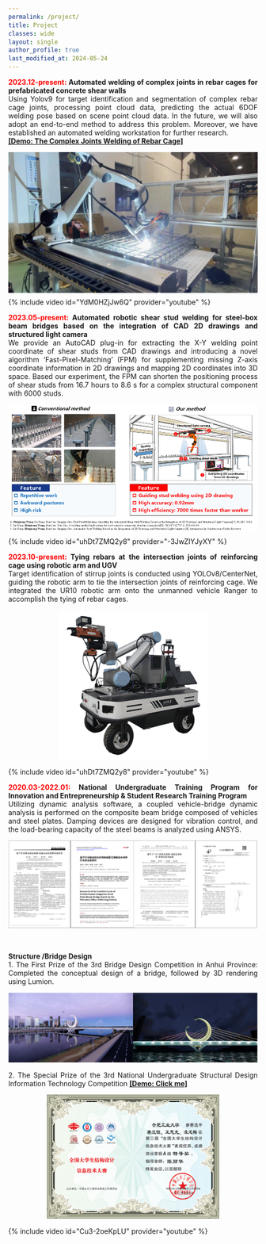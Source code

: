 ```yaml
---
permalink: /project/
title: Project
classes: wide
layout: single
author_profile: true
last_modified_at: 2024-05-24
---
```




<div style="text-align: justify;">
  <p><strong><font color='red'>2023.12-present:</font> Automated welding of complex  joints in rebar cages for prefabricated concrete shear walls</strong><br>
  Using Yolov9 for target identification and segmentation of complex rebar cage joints, processing point cloud data, predicting the actual 6DOF welding pose based on scene point cloud data. In the future, we will also adopt an end-to-end method to address this problem. Moreover, we have established an automated welding workstation for further research.
  <br/>
  <a href="https://youtu.be/uixmualasgU"><b>[Demo: The Complex Joints Welding of Rebar Cage]</b></a>
  </p>
</div>




<div style="display: flex; justify-content: center; align-items: center; margin: 0 auto;">
  <img src="/web_resources\project\welding_axis.png" style="max-width: 100%; height: auto; margin-bottom: 10px;" />
</div>
{% include video id="YdM0HZjJw6Q" provider="youtube" %}

<br>




<div style="text-align: justify;">
  <p><strong><font color='red'>2023.05-present:</font> Automated robotic shear stud welding for steel-box beam bridges based on the integration of CAD 2D drawings and structured light camera</strong><br>
  We provide an AutoCAD plug-in for extracting the X-Y welding point coordinate of shear studs from CAD drawings and introducing a novel algorithm ‘Fast-Pixel-Matching’ (FPM) for supplementing missing Z-axis coordinate information in 2D drawings and mapping 2D coordinates into 3D space. Based our experiment, the FPM can shorten the positioning process of shear studs from 16.7 hours to 8.6 s for a complex structural component with 6000 studs.</p>
</div>





<div style="display: flex; justify-content: center; align-items: center; margin: 0 auto;">
  <img src="/web_resources\project\shear_stud.png" style="max-width: 100%; height: auto; margin-bottom: 10px;" />
</div>
{% include video id="uhDt7ZMQ2y8" provider="-3JwZIYJyXY" %}


<br>

<div style="text-align: justify;">
  <p><strong><font color='red'>2023.10-present:</font> Tying rebars at the intersection joints of reinforcing cage using robotic arm and UGV</strong><br>
  Target identification of stirrup joints is conducted using YOLOv8/CenterNet, guiding the robotic arm to tie the intersection joints of reinforcing cage. We integrated the UR10 robotic arm onto the unmanned vehicle Ranger to accomplish the tying of rebar cages.</p>
</div>

<p align="center">
  <img src="/web_resources\project\ugv.png">
</p>
{% include video id="uhDt7ZMQ2y8" provider="youtube" %}

<br>


<div style="text-align: justify;">
  <p><strong><font color='red'>2020.03-2022.01:</font> National Undergraduate Training Program for Innovation and Entrepreneurship & Student Research Training Program</strong><br>
  Utilizing dynamic analysis software, a coupled vehicle-bridge dynamic analysis is performed on the composite beam bridge composed of vehicles and steel plates. Damping devices are designed for vibration control, and the load-bearing capacity of the steel beams is analyzed using ANSYS.</p>
</div>

<p align="center">
  <img src="/web_resources\project\大创.png">
</p>
<br>





<div style="text-align: justify;">
  <p><strong>Structure /Bridge Design</strong><br>  
  1. The First Prize of the 3rd Bridge Design Competition in Anhui Province: Completed the conceptual design of a bridge, followed by 3D rendering using Lumion.</p>  
</div>



<p align="center">
  <img src="/web_resources\project\桥梁设计大赛.png">
</p>


<div style="text-align: justify;">
  <p>2. The Special Prize of the 3rd National Undergraduate Structural Design Information Technology Competition 
  <strong><a href="https://www.youtube.com/watch?v=Cu3-2oeKpLU&ab_channel=Figure">[Demo: Click me]</a></strong></p>
</div>

<p align="center">
  <img src="/web_resources\project\第三届全国大学生结构信息大赛.png">
</p>
{% include video id="Cu3-2oeKpLU" provider="youtube" %}
